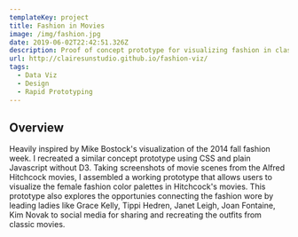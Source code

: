 ```yaml
---
templateKey: project
title: Fashion in Movies
image: /img/fashion.jpg
date: 2019-06-02T22:42:51.326Z
description: Proof of concept prototype for visualizing fashion in classic movies
url: http://clairesunstudio.github.io/fashion-viz/
tags:
  - Data Viz
  - Design
  - Rapid Prototyping
---
```

## Overview

Heavily inspired by Mike Bostock's visualization of the 2014 fall fashion week. I recreated a similar concept prototype using CSS and plain Javascript without D3. Taking screenshots of movie scenes from the Alfred Hitchcock movies, I assembled a working prototype that allows users to visualize the female fashion color palettes in Hitchcock's movies. This prototype also explores the opportunies connecting the fashion wore by leading ladies like Grace Kelly, Tippi Hedren, Janet Leigh, Joan Fontaine, Kim Novak to social media for sharing and recreating the outfits from classic movies.
